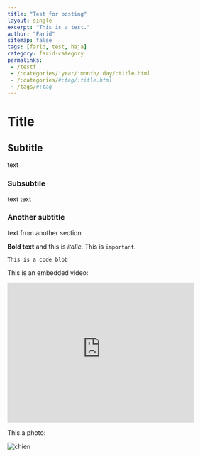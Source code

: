 ```yaml
---
title: "Test for posting"
layout: single
excerpt: "This is a test."
author: "Farid"
sitemap: false
tags: [farid, test, haja]
category: farid-category
permalinks: 
 - /testf
 - /:categories/:year/:month/:day/:title.html
 - /:categories/#:tag/:title.html
 - /tags/#:tag
---
```


# Title

## Subtitle
text

### Subsubtile
text text

### Another subtitle
text from another section

**Bold text** and this is *italic*. This is `important`.

```
This is a code blob
```

This is an embedded video:

<iframe width="420" height="315" src="http://www.youtube.com/embed/dQw4w9WgXcQ" frameborder="0" allowfullscreen> </iframe>

This a photo:

![chien](http://www.votipets.com/images/chien.jpg)
